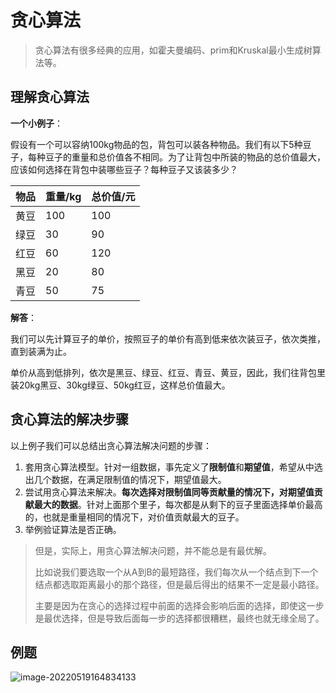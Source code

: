# 贪心算法

> 贪心算法有很多经典的应用，如霍夫曼编码、prim和Kruskal最小生成树算法等。

## 理解贪心算法

**一个小例子**：

假设有一个可以容纳100kg物品的包，背包可以装各种物品。我们有以下5种豆子，每种豆子的重量和总价值各不相同。为了让背包中所装的物品的总价值最大，应该如何选择在背包中装哪些豆子？每种豆子又该装多少？

| 物品 | 重量/kg | 总价值/元 |
| ---- | ------- | --------- |
| 黄豆 | 100     | 100       |
| 绿豆 | 30      | 90        |
| 红豆 | 60      | 120       |
| 黑豆 | 20      | 80        |
| 青豆 | 50      | 75        |

**解答**：

我们可以先计算豆子的单价，按照豆子的单价有高到低来依次装豆子，依次类推，直到装满为止。

单价从高到低排列，依次是黑豆、绿豆、红豆、青豆、黄豆，因此，我们往背包里装20kg黑豆、30kg绿豆、50kg红豆，这样总价值最大。

## 贪心算法的解决步骤

以上例子我们可以总结出贪心算法解决问题的步骤：

1. 套用贪心算法模型。针对一组数据，事先定义了**限制值**和**期望值**，希望从中选出几个数据，在满足限制值的情况下，期望值最大。
2. 尝试用贪心算法来解决。**每次选择对限制值同等贡献量的情况下，对期望值贡献最大的数据**。针对上面那个里子，每次都是从剩下的豆子里面选择单价最高的，也就是重量相同的情况下，对价值贡献最大的豆子。
3. 举例验证算法是否正确。

> 但是，实际上，用贪心算法解决问题，并不能总是有最优解。
>
> 比如说我们要选取一个从A到B的最短路径，我们每次从一个结点到下一个结点都选取距离最小的那个路径，但是最后得出的结果不一定是最小路径。
>
>  主要是因为在贪心的选择过程中前面的选择会影响后面的选择，即使这一步是最优选择，但是导致后面每一步的选择都很糟糕，最终也就无缘全局了。

## 例题

![image-20220519164834133](https://s2.loli.net/2022/05/19/gvGa3PIocxyirqL.png)

